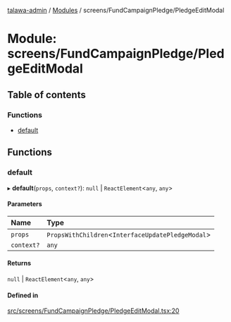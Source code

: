 [talawa-admin](../README.md) / [Modules](../modules.md) / screens/FundCampaignPledge/PledgeEditModal

# Module: screens/FundCampaignPledge/PledgeEditModal

## Table of contents

### Functions

- [default](screens_FundCampaignPledge_PledgeEditModal.md#default)

## Functions

### default

▸ **default**(`props`, `context?`): ``null`` \| `ReactElement`\<`any`, `any`\>

#### Parameters

| Name | Type |
| :------ | :------ |
| `props` | `PropsWithChildren`\<`InterfaceUpdatePledgeModal`\> |
| `context?` | `any` |

#### Returns

``null`` \| `ReactElement`\<`any`, `any`\>

#### Defined in

[src/screens/FundCampaignPledge/PledgeEditModal.tsx:20](https://github.com/GlenDsza/talawa-admin/blob/d3cbd1e/src/screens/FundCampaignPledge/PledgeEditModal.tsx#L20)

